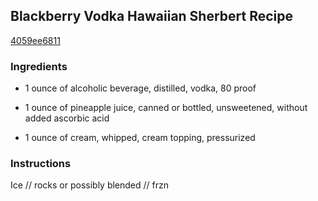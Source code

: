 ## Blackberry Vodka Hawaiian Sherbert Recipe

[4059ee6811](http://cookeatshare.com/recipes/blackberry-vodka-hawaiian-sherbert-86791)

### Ingredients

 - 1 ounce of alcoholic beverage, distilled, vodka, 80 proof

 - 1 ounce of pineapple juice, canned or bottled, unsweetened, without added ascorbic acid

 - 1 ounce of cream, whipped, cream topping, pressurized

### Instructions

Ice // rocks or possibly blended // frzn